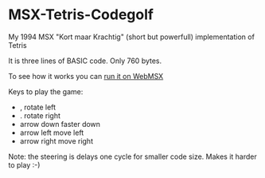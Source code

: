 # MSX-Tetris-Codegolf

My 1994 MSX "Kort maar Krachtig" (short but powerfull) implementation of Tetris

It is three lines of BASIC code. Only 760 bytes.

To see how it works you can [run it on WebMSX](https://webmsx.org/?basic_run=tetris.bas&disk=https://github.com/Jacco/MSX-Tetris-Codegolf/blob/master/tetris.dsk?raw=true)

Keys to play the game:
  - ,            rotate left
  - .            rotate right
  - arrow down   faster down
  - arrow left   move left
  - arrow right  move right

Note: the steering is delays one cycle for smaller code size. Makes it harder to play :-)
